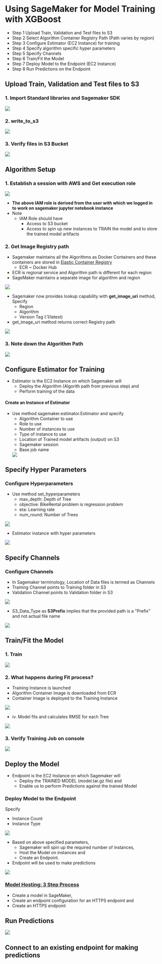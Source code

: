 # Using SageMaker for Model Training with XGBoost						
- Step 1	Upload Train, Validation and Test files to S3					
- Step 2	Select Algorithm Container Registry Path (Path varies by region)					
- Step 3	Configure Estimator (EC2 Instance) for training					
- Step 4	Specify algorithm specific hyper parameters					
- Step 5	Specify Channels					
- Step 6	Train/Fit the Model					
- Step 7	Deploy Model to the Endpoint (EC2 Instance)					
- Step 8	Run Predictions on the Endpoint					

## Upload Train, Validation and Test files to S3
### 1. Import Standard libraries and Sagemaker SDK
<img src="images/1.png">

### 2. write_to_s3
<img src="images/2.png">

### 3. Verify files in S3 Bucket		
<img src="images/3.png">

## Algorithm Setup
### 1. Establish a session with AWS and Get execution role				
<img src="images/4.png">

- **The above IAM role is derived from the user with which we logged in to work on sagemaker jupyter notebook instance**
- Note
  - IAM Role should have 										
    - Access to S3 bucket										
    - Access to spin up new instances to TRAIN the model and to store the trained model artifacts										

### 2. Get Image Registry path		
- Sagemaker maintains all the Algorithms as Docker Containers and these containers are stored in [Elastic Container Registry](https://docs.aws.amazon.com/sagemaker/latest/dg/sagemaker-algo-docker-registry-paths.html) 
  - ECR ~ Docker Hub
- ECR is regional service and Algorithm path is different for each region
- SageMaker maintains a separate image for algorithm and region
<img src="images/5.png">

- Sagemaker now provides lookup capability with **get_image_uri** method, Specify										
  - Region										
  - Algorithm										
  - Version Tag (:1/latest)										
- get_image_uri method returns correct Registry path		
<img src="images/6.png">

### 3. Note down the Algorithm Path
<img src="images/7.png">

## Configure Estimator for Training
- Estimator is the EC2 Instance on which Sagemaker will 
  - Deploy the Algorithm (Algorith path from previous step) and 
  - Perform training of the data
										
#### Create an Instance of Estimator										
- Use method sagemaker.estimator.Estimator and specify										
  - Algorithm Container to use										
  - Role to use										
  - Number of instances to use										
  - Type of instance to use										
  - Location of Trained model artifacts (output) on S3										
  - Sagemaker session										
  - Base job name
  <img src="images/8.png">
  
## Specify Hyper Parameters		
### Configure Hyperparameters		
- Use method set_hyperparameters								
  - max_depth: Depth of Tree										
  - objective: BikeRental problem is regression problem										
  - eta: Learning rate										
  - num_round: Number of Trees										
<img src="images/9.png">

- Estimator instance with hyper parameters			
<img src="images/10.png">

## Specify Channels
### Configure Channels
- In Sagemaker terminology, Location of Data files is termed as Channels										
- Training Channel points to Training folder in S3										
- Validation Channel points to Validation folder in S3										
<img src="images/11.png">

- S3_Data_Type as **S3Prefix** implies that the provided path is a "Prefix" and not actual file name 										
<img src="images/12.png">

## Train/Fit the Model
### 1. Train
<img src="images/13.png">

### 2. What happens during Fit process?
- Training Instance is launched										
- Algorithm Container Image is downloaded from ECR										
- Container Image is deployed to the Training Instance										
<img src="images/14.png">

- iv. Model fits and calculates RMSE for each Tree
<img src="images/15.png">

### 3. Verify Training Job on console
<img src="images/16.png">

## Deploy the Model
- Endpoint is the EC2 Instance on which Sagemaker will 
  - Deploy the TRAINED MODEL (model.tar.gz file) and 
  - Enable us to perform Predictions against the trained Model
### Deploy Model to the Endpoint		
Specify
- Instance Count										
- Instance Type
<img src="images/17.png">

- Based on above specified parameters, 
  - Sagemaker will spin up the required number of instances, 
  - Host the Model on instances and 
  - Create an Endpoint.
- Endpoint will be used to make predictions
<img src="images/18.png">

### [Model Hosting: 3 Step Process](https://docs.aws.amazon.com/sagemaker/latest/dg/how-it-works-deployment.html)
- Create a model in SageMaker, 
- Create an endpoint configuration for an HTTPS endpoint and 
- Create an HTTPS endpoint

## Run Predictions
<img src="images/19.png">

## Connect to an existing endpoint for making predictions

